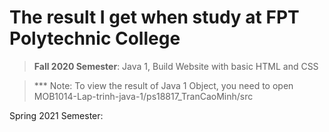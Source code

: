 # The result I get when study at FPT Polytechnic College

> **Fall 2020 Semester**: Java 1, Build Website with basic HTML and CSS

> *** Note: To view the result of Java 1 Object, you need to open MOB1014-Lap-trinh-java-1/ps18817_TranCaoMinh/src

Spring 2021 Semester: 
